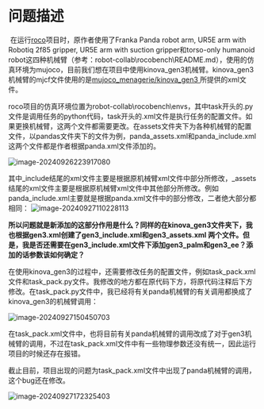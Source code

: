 # 问题描述

​	在运行[roco](https://project-roco.github.io/)项目时，原作者使用了Franka Panda robot arm,  UR5E arm with Robotiq 2f85 gripper,  UR5E arm with suction gripper和torso-only humanoid robot这四种机械臂（参考：robot-collab\rocobench\README.md），使用的仿真环境为mujoco，目前我们想在项目中使用kinova_gen3机械臂。kinova_gen3机械臂的mjcf文件使用的是[mujoco_menagerie/kinova_gen3 ](https://github.com/google-deepmind/mujoco_menagerie/tree/main/kinova_gen3) 所提供的xml文件。

​	roco项目的仿真环境位置为robot-collab\rocobench\envs，其中task开头的.py文件是调用任务的python代码，task开头的.xml文件是执行任务的配置文件。如果更换机械臂，这两个文件都需要更改。在assets文件夹下为各种机械臂的配置文件，以pandas文件夹下的文件为例，panda_assets.xml和panda_include.xml这两个文件都是作者根据panda.xml文件添加的。

![image-20240926223917080](C:\Users\ASUS\AppData\Roaming\Typora\typora-user-images\image-20240926223917080.png)



​	其中_include结尾的xml文件主要是根据原机械臂xml文件中<worldbody>部分所修改，_assets结尾的xml文件主要是根据原机械臂xml文件中其他部分所修改。例如panda_include.xml主要就是根据panda.xml文件中的<worldbody>部分修改，二者绝大部分都相同：
![image-20240927110228113](C:\Users\ASUS\AppData\Roaming\Typora\typora-user-images\image-20240927110228113.png)

​	**所以问题就是新添加的这部分作用是什么？同样的在kinova_gen3文件夹下，我也根据gen3.xml创建了gen3_include.xml和gen3_assets.xml 两个文件。但是，我是否还需要在gen3_include.xml文件下添加gen3_palm和gen3_ee？添加的话参数该如何确定？**



​	在使用kinova_gen3的过程中，还需要修改任务的配置文件，例如task_pack.xml文件和task_pack.py文件。我修改的地方都在原代码下方，将原代码注释后下方修改。在task_pack.py文件中，我已经将有关panda机械臂的有关调用都换成了kinova_gen3的机械臂调用：

![image-20240927150450703](C:\Users\ASUS\AppData\Roaming\Typora\typora-user-images\image-20240927150450703.png)

​	在task_pack.xml文件中，也将目前有关panda机械臂的调用改成了对于gen3机械臂的调用，不过在task_pack.xml文件中有一些物理参数还没有统一，因此运行项目的时候还存在报错。

​	截止目前，项目出现的问题为task_pack.xml文件中出现了panda机械臂的调用，这个bug还在修改。

![image-20240927172325403](C:\Users\ASUS\AppData\Roaming\Typora\typora-user-images\image-20240927172325403.png)

